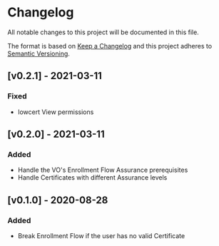 # Changelog

All notable changes to this project will be documented in this file.

The format is based on [Keep a Changelog](https://keepachangelog.com/en/1.0.0/)
and this project adheres to [Semantic Versioning](https://semver.org/spec/v2.0.0.html).

## [v0.2.1] - 2021-03-11
### Fixed
- lowcert View permissions

## [v0.2.0] - 2021-03-11
### Added
- Handle the VO's Enrollment Flow Assurance prerequisites
- Handle Certificates with different Assurance levels

## [v0.1.0] - 2020-08-28
### Added
- Break Enrollment Flow if the user has no valid Certificate